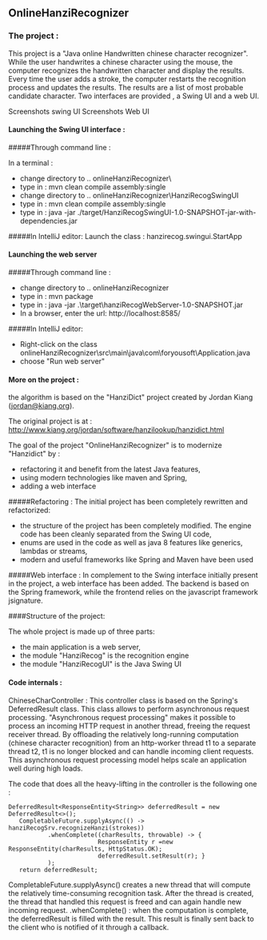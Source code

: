 
## OnlineHanziRecognizer

### The project :

 This project is a "Java online Handwritten chinese character recognizer".
 While the user handwrites a chinese character using the mouse, the computer recognizes the handwritten character and display the results. 
 Every time the user adds a stroke, the computer restarts the recognition process and updates the results.
 The results are a list of most probable candidate character.
 Two interfaces are provided , a Swing UI and a web UI.
 
Screenshots swing UI
Screenshots Web UI

#### Launching the Swing UI interface :

#####Through command line :

In a terminal :
- change directory to .. onlineHanziRecognizer\
- type in : mvn clean compile assembly:single
- change directory to .. onlineHanziRecognizer\HanziRecogSwingUI
- type in : mvn clean compile assembly:single
- type in : java -jar ./target/HanziRecogSwingUI-1.0-SNAPSHOT-jar-with-dependencies.jar

#####In IntelliJ editor:
Launch the class : hanzirecog.swingui.StartApp


#### Launching the web server

#####Through command line :

- change directory to .. onlineHanziRecognizer
- type in : mvn package
- type in : java -jar .\target\hanziRecogWebServer-1.0-SNAPSHOT.jar
- In a browser, enter the url: http://localhost:8585/

#####In IntelliJ editor:

- Right-click on the class onlineHanziRecognizer\src\main\java\com\foryousoft\Application.java 
- choose "Run web server"


#### More on the project : 

the algorithm is based on the "HanziDict" project created by Jordan Kiang (jordan@kiang.org). 

The original project is at : http://www.kiang.org/jordan/software/hanzilookup/hanzidict.html

The goal of the project "OnlineHanziRecognizer" is to modernize "Hanzidict" by :
  - refactoring it  and benefit from the latest Java features,
  - using modern technologies like maven and Spring,
  - adding a web interface

#####Refactoring :
The initial project has been completely rewritten and refactorized:
  - the structure of the project has been completely modified. The engine code has been cleanly separated from the Swing UI code,
  - enums are used in the code as well as java 8 features like generics, lambdas or streams,
  - modern and useful frameworks like Spring and Maven have been used 
  
#####Web interface : 
In complement to the Swing interface initially present in the project, a web interface has been added.
The backend is based on the Spring framework, while the frontend relies on the javascript framework jsignature.

  
####Structure of the project:

The whole project is made up of three parts:
  - the main application is a web server,
  - the module "HanziRecog" is the recognition engine
  - the module "HanziRecogUI" is the Java Swing UI
  
 
 #### Code internals :
 
 ChineseCharController :
 This controller class is based on the Spring's DeferredResult class. This class allows to perform asynchronous request processing.
  "Asynchronous request processing"  makes it possible to process an incoming HTTP request in another thread, freeing the request receiver thread.
  By offloading the relatively long-running computation (chinese character recognition) from an http-worker thread t1 to a separate thread t2, 
  t1 is no longer blocked and can handle incoming client requests.
  This asynchronous request processing model helps scale an application well during high loads.
  
  The code that does all the heavy-lifting in the controller is the following one :
  
    DeferredResult<ResponseEntity<String>> deferredResult = new DeferredResult<>();
       CompletableFuture.supplyAsync(() -> hanziRecogSrv.recognizeHanzi(strokes))
               .whenComplete((charResults, throwable) -> {
                             ResponseEntity r =new ResponseEntity(charResults, HttpStatus.OK);
                             deferredResult.setResult(r); }
               );
       return deferredResult;

 CompletableFuture.supplyAsync() creates a new thread that will compute the relatively time-consuming recognition task.
 After the thread is created, the thread that handled this request is freed and can again handle new incoming request.
 .whenComplete() : when the computation is complete, the deferredResult is filled with the result. This result is finally sent back to the client who is notified of it through a callback.